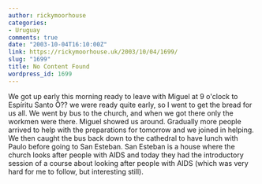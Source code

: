 ```yaml
---
author: rickymoorhouse
categories:
- Uruguay
comments: true
date: "2003-10-04T16:10:00Z"
link: https://rickymoorhouse.uk/2003/10/04/1699/
slug: "1699"
title: No Content Found
wordpress_id: 1699
---
```


We got up early this morning ready to leave with Miguel at 9 o'clock to Espíritu Santo Ô?? we were ready quite early, so I went to get the bread for us all. We went by bus to the church, and when we got there only the workmen were there. Miguel showed us around. Gradually more people arrived to help with the preparations for tomorrow and we joined in helping. We then caught the bus back down to the cathedral to have lunch with Paulo before going to San Esteban. San Esteban is a house where the church looks after people with AIDS and today they had the introductory session of a course about looking after people with AIDS (which was very hard for me to follow, but interesting still).
